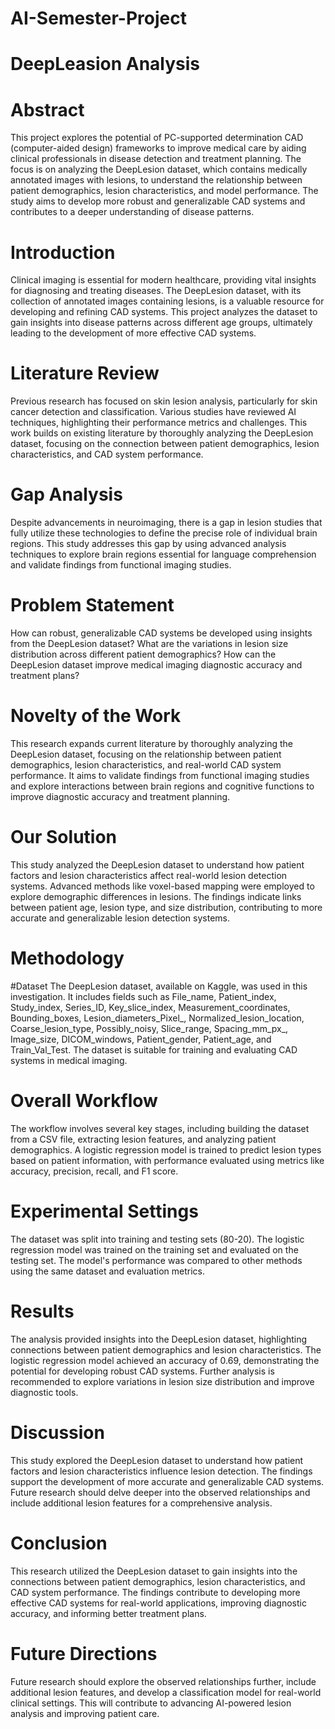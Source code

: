 # AI-Semester-Project
# DeepLeasion Analysis
# Abstract
This project explores the potential of PC-supported determination CAD (computer-aided design) frameworks to improve medical care by aiding clinical professionals in disease detection and treatment planning. The focus is on analyzing the DeepLesion dataset, which contains medically annotated images with lesions, to understand the relationship between patient demographics, lesion characteristics, and model performance. The study aims to develop more robust and generalizable CAD systems and contributes to a deeper understanding of disease patterns.

# Introduction
Clinical imaging is essential for modern healthcare, providing vital insights for diagnosing and treating diseases. The DeepLesion dataset, with its collection of annotated images containing lesions, is a valuable resource for developing and refining CAD systems. This project analyzes the dataset to gain insights into disease patterns across different age groups, ultimately leading to the development of more effective CAD systems.

# Literature Review
Previous research has focused on skin lesion analysis, particularly for skin cancer detection and classification. Various studies have reviewed AI techniques, highlighting their performance metrics and challenges. This work builds on existing literature by thoroughly analyzing the DeepLesion dataset, focusing on the connection between patient demographics, lesion characteristics, and CAD system performance.

# Gap Analysis
Despite advancements in neuroimaging, there is a gap in lesion studies that fully utilize these technologies to define the precise role of individual brain regions. This study addresses this gap by using advanced analysis techniques to explore brain regions essential for language comprehension and validate findings from functional imaging studies.

# Problem Statement
How can robust, generalizable CAD systems be developed using insights from the DeepLesion dataset?
What are the variations in lesion size distribution across different patient demographics?
How can the DeepLesion dataset improve medical imaging diagnostic accuracy and treatment plans?
# Novelty of the Work
This research expands current literature by thoroughly analyzing the DeepLesion dataset, focusing on the relationship between patient demographics, lesion characteristics, and real-world CAD system performance. It aims to validate findings from functional imaging studies and explore interactions between brain regions and cognitive functions to improve diagnostic accuracy and treatment planning.

# Our Solution
This study analyzed the DeepLesion dataset to understand how patient factors and lesion characteristics affect real-world lesion detection systems. Advanced methods like voxel-based mapping were employed to explore demographic differences in lesions. The findings indicate links between patient age, lesion type, and size distribution, contributing to more accurate and generalizable lesion detection systems.

# Methodology
#Dataset
The DeepLesion dataset, available on Kaggle, was used in this investigation. It includes fields such as File_name, Patient_index, Study_index, Series_ID, Key_slice_index, Measurement_coordinates, Bounding_boxes, Lesion_diameters_Pixel_, Normalized_lesion_location, Coarse_lesion_type, Possibly_noisy, Slice_range, Spacing_mm_px_, Image_size, DICOM_windows, Patient_gender, Patient_age, and Train_Val_Test. The dataset is suitable for training and evaluating CAD systems in medical imaging.

# Overall Workflow
The workflow involves several key stages, including building the dataset from a CSV file, extracting lesion features, and analyzing patient demographics. A logistic regression model is trained to predict lesion types based on patient information, with performance evaluated using metrics like accuracy, precision, recall, and F1 score.

# Experimental Settings
The dataset was split into training and testing sets (80-20). The logistic regression model was trained on the training set and evaluated on the testing set. The model's performance was compared to other methods using the same dataset and evaluation metrics.

# Results
The analysis provided insights into the DeepLesion dataset, highlighting connections between patient demographics and lesion characteristics. The logistic regression model achieved an accuracy of 0.69, demonstrating the potential for developing robust CAD systems. Further analysis is recommended to explore variations in lesion size distribution and improve diagnostic tools.

# Discussion
This study explored the DeepLesion dataset to understand how patient factors and lesion characteristics influence lesion detection. The findings support the development of more accurate and generalizable CAD systems. Future research should delve deeper into the observed relationships and include additional lesion features for a comprehensive analysis.

# Conclusion
This research utilized the DeepLesion dataset to gain insights into the connections between patient demographics, lesion characteristics, and CAD system performance. The findings contribute to developing more effective CAD systems for real-world applications, improving diagnostic accuracy, and informing better treatment plans.

# Future Directions
Future research should explore the observed relationships further, include additional lesion features, and develop a classification model for real-world clinical settings. This will contribute to advancing AI-powered lesion analysis and improving patient care.
